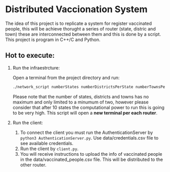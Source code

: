 # Distributed Vaccionation System

The idea of this project is to replicate a system for register vaccinated people, this will be achieve thorught a series of router (state, distric and town) these are
interconnected between them and this is done by a script. This project is program in C++/C and Python.

## Hot to execute:
1. Run the infraestrcture:
   
    Open a terminal from the project directory and run:
    ```bash
    ./network_script numberStates numberDistrictsPerState numberTownsPerDistrict
    ```
    Please note that the number of states, districts and towns has no maximum and only limited to a minumum of two, however please consider that after 10 states the computational power to run this is going to be very high.
    This script will open a **new terminal per each router**.

2. Run the client:
    1. To connect the client you must run the AuthenticationServer by `python3 AuthenticationServer.py`. Use data/credentials.csv file to see available credentials.
    2. Run the client by `client.py`.
    3. You will receive instructions to upload the info of vaccinated people in the data/vaccinated_people.csv file. This will be distributed to the other router.